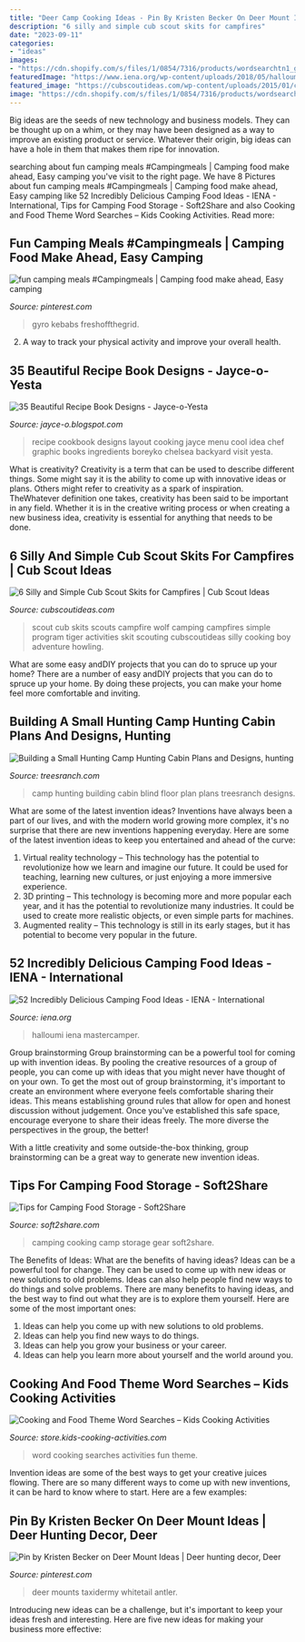 ```yaml
---
title: "Deer Camp Cooking Ideas - Pin By Kristen Becker On Deer Mount Ideas"
description: "6 silly and simple cub scout skits for campfires"
date: "2023-09-11"
categories:
- "ideas"
images:
- "https://cdn.shopify.com/s/files/1/0854/7316/products/wordsearchtn1_grande.jpg?v=1505915634"
featuredImage: "https://www.iena.org/wp-content/uploads/2018/05/halloumi-breakfast-sandwich-vegetarian-camping-food.jpg"
featured_image: "https://cubscoutideas.com/wp-content/uploads/2015/01/campfire-program.png"
image: "https://cdn.shopify.com/s/files/1/0854/7316/products/wordsearchtn1_grande.jpg?v=1505915634"
---
```



Big ideas are the seeds of new technology and business models. They can be thought up on a whim, or they may have been designed as a way to improve an existing product or service. Whatever their origin, big ideas can have a hole in them that makes them ripe for innovation.

	

		
searching about fun camping meals #Campingmeals | Camping food make ahead, Easy camping you've visit to the right page. We have 8 Pictures about fun camping meals #Campingmeals | Camping food make ahead, Easy camping like 52 Incredibly Delicious Camping Food Ideas - IENA - International, Tips for Camping Food Storage - Soft2Share and also Cooking and Food Theme Word Searches – Kids Cooking Activities. Read more:
		
    
## Fun Camping Meals #Campingmeals | Camping Food Make Ahead, Easy Camping

<img loading=lazy src="https://i.pinimg.com/736x/2b/b0/fc/2bb0fc9921514814f8f64e87b46db1f7.jpg" onerror="this.onerror=null;this.src='https://tse1.mm.bing.net/th?id=OIP.uFHtbJE9h6iW1LyLDMw8bwHaQc&amp;pid=15.1';" alt="fun camping meals #Campingmeals | Camping food make ahead, Easy camping">

_Source: pinterest.com_

>gyro kebabs freshoffthegrid. 

	

2. A way to track your physical activity and improve your overall health.

    
## 35 Beautiful Recipe Book Designs - Jayce-o-Yesta

<img loading=lazy src="http://4.bp.blogspot.com/-omtDTE2I3yI/UdpuVwQjf7I/AAAAAAAAZJc/B4YdFvidnq8/s1600/recipe-book-design-17b.jpg" onerror="this.onerror=null;this.src='https://tse1.mm.bing.net/th?id=OIP.3kMW1gZJJabXOaBOlMDMowHaEE&amp;pid=15.1';" alt="35 Beautiful Recipe Book Designs - Jayce-o-Yesta">

_Source: jayce-o.blogspot.com_

>recipe cookbook designs layout cooking jayce menu cool idea chef graphic books ingredients boreyko chelsea backyard visit yesta. 

	

What is creativity?
Creativity is a term that can be used to describe different things. Some might say it is the ability to come up with innovative ideas or plans. Others might refer to creativity as a spark of inspiration. TheWhatever definition one takes, creativity has been said to be important in any field. Whether it is in the creative writing process or when creating a new business idea, creativity is essential for anything that needs to be done.

    
## 6 Silly And Simple Cub Scout Skits For Campfires | Cub Scout Ideas

<img loading=lazy src="https://cubscoutideas.com/wp-content/uploads/2015/01/campfire-program.png" onerror="this.onerror=null;this.src='https://tse1.mm.bing.net/th?id=OIP.G2QwlBr6qWaC9zuRHSkzlgHaLG&amp;pid=15.1';" alt="6 Silly and Simple Cub Scout Skits for Campfires | Cub Scout Ideas">

_Source: cubscoutideas.com_

>scout cub skits scouts campfire wolf camping campfires simple program tiger activities skit scouting cubscoutideas silly cooking boy adventure howling. 

	

What are some easy andDIY projects that you can do to spruce up your home?
There are a number of easy andDIY projects that you can do to spruce up your home. By doing these projects, you can make your home feel more comfortable and inviting.

    
## Building A Small Hunting Camp Hunting Cabin Plans And Designs, Hunting

<img loading=lazy src="http://www.treesranch.com/dimension/1280x960/upload/2016/12/03/building-a-small-hunting-camp-hunting-cabin-plans-and-designs-lrg-b94d1532bb47fd6f.jpg" onerror="this.onerror=null;this.src='https://tse1.mm.bing.net/th?id=OIP.32m-eAzpwKYZzIrtuOdNOwHaFj&amp;pid=15.1';" alt="Building a Small Hunting Camp Hunting Cabin Plans and Designs, hunting">

_Source: treesranch.com_

>camp hunting building cabin blind floor plan plans treesranch designs. 

	

What are some of the latest invention ideas?
Inventions have always been a part of our lives, and with the modern world growing more complex, it's no surprise that there are new inventions happening everyday. Here are some of the latest invention ideas to keep you entertained and ahead of the curve: 
1. Virtual reality technology – This technology has the potential to revolutionize how we learn and imagine our future. It could be used for teaching, learning new cultures, or just enjoying a more immersive experience. 
2. 3D printing – This technology is becoming more and more popular each year, and it has the potential to revolutionize many industries. It could be used to create more realistic objects, or even simple parts for machines. 
3. Augmented reality – This technology is still in its early stages, but it has potential to become very popular in the future.

    
## 52 Incredibly Delicious Camping Food Ideas - IENA - International

<img loading=lazy src="https://www.iena.org/wp-content/uploads/2018/05/halloumi-breakfast-sandwich-vegetarian-camping-food.jpg" onerror="this.onerror=null;this.src='https://tse3.mm.bing.net/th?id=OIP.wanqnhyrUpqS8BMOY6Vo3wHaLH&amp;pid=15.1';" alt="52 Incredibly Delicious Camping Food Ideas - IENA - International">

_Source: iena.org_

>halloumi iena mastercamper. 

	

Group brainstorming
Group brainstorming can be a powerful tool for coming up with invention ideas. By pooling the creative resources of a group of people, you can come up with ideas that you might never have thought of on your own.
To get the most out of group brainstorming, it's important to create an environment where everyone feels comfortable sharing their ideas. This means establishing ground rules that allow for open and honest discussion without judgement. Once you've established this safe space, encourage everyone to share their ideas freely. The more diverse the perspectives in the group, the better!

With a little creativity and some outside-the-box thinking, group brainstorming can be a great way to generate new invention ideas.

    
## Tips For Camping Food Storage - Soft2Share

<img loading=lazy src="https://soft2share.com/wp-content/uploads/2019/06/Gear-for-Camp-Cooking.jpg" onerror="this.onerror=null;this.src='https://tse4.mm.bing.net/th?id=OIP.o7mlF3tqZECbhz12_hNwZQHaE7&amp;pid=15.1';" alt="Tips for Camping Food Storage - Soft2Share">

_Source: soft2share.com_

>camping cooking camp storage gear soft2share. 

	

The Benefits of Ideas: What are the benefits of having ideas?
Ideas can be a powerful tool for change. They can be used to come up with new ideas or new solutions to old problems. Ideas can also help people find new ways to do things and solve problems. There are many benefits to having ideas, and the best way to find out what they are is to explore them yourself. Here are some of the most important ones: 
1. Ideas can help you come up with new solutions to old problems.
2. Ideas can help you find new ways to do things.
3. Ideas can help you grow your business or your career.
4. Ideas can help you learn more about yourself and the world around you.

    
## Cooking And Food Theme Word Searches – Kids Cooking Activities

<img loading=lazy src="https://cdn.shopify.com/s/files/1/0854/7316/products/wordsearchtn1_grande.jpg?v=1505915634" onerror="this.onerror=null;this.src='https://tse3.mm.bing.net/th?id=OIP.o7Fc2jzUcNARLFbJpq8bzQAAAA&amp;pid=15.1';" alt="Cooking and Food Theme Word Searches – Kids Cooking Activities">

_Source: store.kids-cooking-activities.com_

>word cooking searches activities fun theme. 

	

Invention ideas are some of the best ways to get your creative juices flowing. There are so many different ways to come up with new inventions, it can be hard to know where to start. Here are a few examples: 

    
## Pin By Kristen Becker On Deer Mount Ideas | Deer Hunting Decor, Deer

<img loading=lazy src="https://i.pinimg.com/736x/35/12/a9/3512a9b6c1bf3db2c7799b1d013e8a89.jpg" onerror="this.onerror=null;this.src='https://tse2.mm.bing.net/th?id=OIP.iWyZf9w9EPARYH7Qg_VRoQHaJ4&amp;pid=15.1';" alt="Pin by Kristen Becker on Deer Mount Ideas | Deer hunting decor, Deer">

_Source: pinterest.com_

>deer mounts taxidermy whitetail antler. 

	

Introducing new ideas can be a challenge, but it's important to keep your ideas fresh and interesting. Here are five new ideas for making your business more effective:

